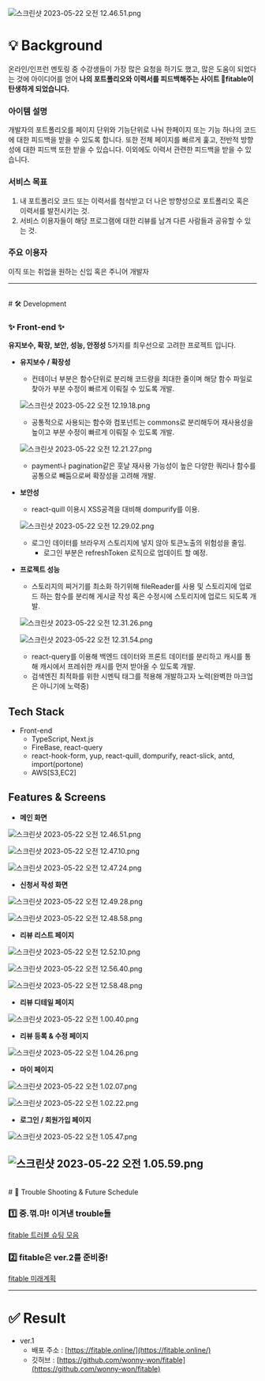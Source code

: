 ![스크린샷 2023-05-22 오전 12.46.51.png](https://s3-us-west-2.amazonaws.com/secure.notion-static.com/7845f511-4c47-4748-a64e-87d7a131759f/%E1%84%89%E1%85%B3%E1%84%8F%E1%85%B3%E1%84%85%E1%85%B5%E1%86%AB%E1%84%89%E1%85%A3%E1%86%BA_2023-05-22_%E1%84%8B%E1%85%A9%E1%84%8C%E1%85%A5%E1%86%AB_12.46.51.png)

# 💡 Background

온라인/인프런 멘토링 중 수강생들이 가장 많은 요청을 하기도 했고, 많은 도움이 되었다는 것에 아이디어를 얻어 **나의 포트폴리오와 이력서를 피드백해주는 사이트 🌱fitable이 탄생하게 되었습니다.**

### 아이템 설명

개발자의 포트폴리오를 페이지 단위와 기능단위로 나눠 한페이지 또는 기능 하나의 코드에 대한 피드백을 받을 수 있도록 합니다.
또한 전체 페이지를 빠르게 훑고, 전반적 방향성에 대한 피드백 또한 받을 수 있습니다.
이외에도 이력서 관련한 피드백을 받을 수 있습니다.

### 서비스 목표

1. 내 포트폴리오 코드 또는 이력서를 첨삭받고 더 나은 방향성으로 포트폴리오 혹은 이력서를 발전시키는 것.
2. 서비스 이용자들이 해당 프로그램에 대한 리뷰를 남겨 다른 사람들과 공유할 수 있는 것.

### 주요 이용자

이직 또는 취업을 원하는 신입 혹은 주니어 개발자

---
<br/>
# 🛠 Development

### ✨ **Front-end ✨**

**유지보수, 확장, 보안, 성능, 안정성** 5가지를 최우선으로 고려한 프로젝트 입니다.

- **유지보수 / 확장성**
    - 컨테이너 부분은 함수단위로 분리해 코드량을 최대한 줄이며 해당 함수 파일로 찾아가 부분 수정이 빠르게 이뤄질 수 있도록 개발.
    
    ![스크린샷 2023-05-22 오전 12.19.18.png](https://s3-us-west-2.amazonaws.com/secure.notion-static.com/1f1985f3-c50c-4786-9de8-c6fdf931a6ec/%E1%84%89%E1%85%B3%E1%84%8F%E1%85%B3%E1%84%85%E1%85%B5%E1%86%AB%E1%84%89%E1%85%A3%E1%86%BA_2023-05-22_%E1%84%8B%E1%85%A9%E1%84%8C%E1%85%A5%E1%86%AB_12.19.18.png)
    
    - 공통적으로 사용되는 함수와 컴포넌트는 commons로 분리해두어 재사용성을 높이고 부분 수정이 빠르게 이뤄질 수 있도록 개발.
    
    ![스크린샷 2023-05-22 오전 12.21.27.png](https://s3-us-west-2.amazonaws.com/secure.notion-static.com/59cb7a60-c429-4f68-90a1-725c2e15166f/%E1%84%89%E1%85%B3%E1%84%8F%E1%85%B3%E1%84%85%E1%85%B5%E1%86%AB%E1%84%89%E1%85%A3%E1%86%BA_2023-05-22_%E1%84%8B%E1%85%A9%E1%84%8C%E1%85%A5%E1%86%AB_12.21.27.png)
    
    - payment나 pagination같은 훗날 재사용 가능성이 높은 다양한 쿼리나 함수를 공통으로 빼둠으로써 확장성을 고려해 개발.
- **보안성**
    - react-quill 이용시 XSS공격을 대비해 dompurify를 이용.
    
    ![스크린샷 2023-05-22 오전 12.29.02.png](https://s3-us-west-2.amazonaws.com/secure.notion-static.com/fe1123d1-85cb-4333-9135-4a86e3d0f0ca/%E1%84%89%E1%85%B3%E1%84%8F%E1%85%B3%E1%84%85%E1%85%B5%E1%86%AB%E1%84%89%E1%85%A3%E1%86%BA_2023-05-22_%E1%84%8B%E1%85%A9%E1%84%8C%E1%85%A5%E1%86%AB_12.29.02.png)
    
    - 로그인 데이터를 브라우저 스토리지에 넣지 않아 토큰노출의 위험성을 줄임.
        - 로그인 부분은 refreshToken 로직으로 업데이트 할 예정.
- **프로젝트 성능**
    - 스토리지의 찌거기를 최소화 하기위해 fileReader를 사용 및 스토리지에 업로드 하는 함수를 분리해 게시글 작성 혹은 수정시에 스토리지에 업로드 되도록 개발.
    
    ![스크린샷 2023-05-22 오전 12.31.26.png](https://s3-us-west-2.amazonaws.com/secure.notion-static.com/992ecfe9-7514-4c82-ac4b-b46221c6e411/%E1%84%89%E1%85%B3%E1%84%8F%E1%85%B3%E1%84%85%E1%85%B5%E1%86%AB%E1%84%89%E1%85%A3%E1%86%BA_2023-05-22_%E1%84%8B%E1%85%A9%E1%84%8C%E1%85%A5%E1%86%AB_12.31.26.png)
    
    ![스크린샷 2023-05-22 오전 12.31.54.png](https://s3-us-west-2.amazonaws.com/secure.notion-static.com/7a3ec950-0031-427f-baed-b87835b788d5/%E1%84%89%E1%85%B3%E1%84%8F%E1%85%B3%E1%84%85%E1%85%B5%E1%86%AB%E1%84%89%E1%85%A3%E1%86%BA_2023-05-22_%E1%84%8B%E1%85%A9%E1%84%8C%E1%85%A5%E1%86%AB_12.31.54.png)
    
    - react-query를 이용해 백엔드 데이터와 프론트 데이터를 분리하고 캐시를 통해 캐시에서 프레쉬한 캐시를 먼저 받아올 수 있도록 개발.
    - 검색엔진 최적화를 위한 시멘틱 태그를 적용해 개발하고자 노력(완벽한 마크업은 아니기에 노력중)

## Tech Stack

- Front-end
    - TypeScript, Next.js
    - FireBase, react-query
    - react-hook-form, yup, react-quill, dompurify, react-slick, antd, import(portone)
    - AWS[S3,EC2]

## Features & Screens

- **메인 화면**

![스크린샷 2023-05-22 오전 12.46.51.png](https://s3-us-west-2.amazonaws.com/secure.notion-static.com/7845f511-4c47-4748-a64e-87d7a131759f/%E1%84%89%E1%85%B3%E1%84%8F%E1%85%B3%E1%84%85%E1%85%B5%E1%86%AB%E1%84%89%E1%85%A3%E1%86%BA_2023-05-22_%E1%84%8B%E1%85%A9%E1%84%8C%E1%85%A5%E1%86%AB_12.46.51.png)

![스크린샷 2023-05-22 오전 12.47.10.png](https://s3-us-west-2.amazonaws.com/secure.notion-static.com/2d5ebc19-acf5-453b-bb95-d7e2950b6eeb/%E1%84%89%E1%85%B3%E1%84%8F%E1%85%B3%E1%84%85%E1%85%B5%E1%86%AB%E1%84%89%E1%85%A3%E1%86%BA_2023-05-22_%E1%84%8B%E1%85%A9%E1%84%8C%E1%85%A5%E1%86%AB_12.47.10.png)

![스크린샷 2023-05-22 오전 12.47.24.png](https://s3-us-west-2.amazonaws.com/secure.notion-static.com/84252210-7364-4834-a0ff-3622c9292353/%E1%84%89%E1%85%B3%E1%84%8F%E1%85%B3%E1%84%85%E1%85%B5%E1%86%AB%E1%84%89%E1%85%A3%E1%86%BA_2023-05-22_%E1%84%8B%E1%85%A9%E1%84%8C%E1%85%A5%E1%86%AB_12.47.24.png)

- **신청서 작성 화면**

![스크린샷 2023-05-22 오전 12.49.28.png](https://s3-us-west-2.amazonaws.com/secure.notion-static.com/8d1089e6-7501-4d4c-9a37-83516a86abd8/%E1%84%89%E1%85%B3%E1%84%8F%E1%85%B3%E1%84%85%E1%85%B5%E1%86%AB%E1%84%89%E1%85%A3%E1%86%BA_2023-05-22_%E1%84%8B%E1%85%A9%E1%84%8C%E1%85%A5%E1%86%AB_12.49.28.png)

![스크린샷 2023-05-22 오전 12.48.58.png](https://s3-us-west-2.amazonaws.com/secure.notion-static.com/e39f6abf-66a0-49d7-b201-fa68f8dbe31d/%E1%84%89%E1%85%B3%E1%84%8F%E1%85%B3%E1%84%85%E1%85%B5%E1%86%AB%E1%84%89%E1%85%A3%E1%86%BA_2023-05-22_%E1%84%8B%E1%85%A9%E1%84%8C%E1%85%A5%E1%86%AB_12.48.58.png)

- **리뷰 리스트 페이지**

![스크린샷 2023-05-22 오전 12.52.10.png](https://s3-us-west-2.amazonaws.com/secure.notion-static.com/dd7a8f85-9c3c-4719-8534-77559006464c/%E1%84%89%E1%85%B3%E1%84%8F%E1%85%B3%E1%84%85%E1%85%B5%E1%86%AB%E1%84%89%E1%85%A3%E1%86%BA_2023-05-22_%E1%84%8B%E1%85%A9%E1%84%8C%E1%85%A5%E1%86%AB_12.52.10.png)

![스크린샷 2023-05-22 오전 12.56.40.png](https://s3-us-west-2.amazonaws.com/secure.notion-static.com/3692791b-6d30-4ac6-8483-c8d659f99a5a/%E1%84%89%E1%85%B3%E1%84%8F%E1%85%B3%E1%84%85%E1%85%B5%E1%86%AB%E1%84%89%E1%85%A3%E1%86%BA_2023-05-22_%E1%84%8B%E1%85%A9%E1%84%8C%E1%85%A5%E1%86%AB_12.56.40.png)

![스크린샷 2023-05-22 오전 12.58.48.png](https://s3-us-west-2.amazonaws.com/secure.notion-static.com/68a846a5-a351-4cb6-bb9f-e4c21c0f2413/%E1%84%89%E1%85%B3%E1%84%8F%E1%85%B3%E1%84%85%E1%85%B5%E1%86%AB%E1%84%89%E1%85%A3%E1%86%BA_2023-05-22_%E1%84%8B%E1%85%A9%E1%84%8C%E1%85%A5%E1%86%AB_12.58.48.png)

- **리뷰 디테일 페이지**

![스크린샷 2023-05-22 오전 1.00.40.png](https://s3-us-west-2.amazonaws.com/secure.notion-static.com/2585a50e-60cb-4392-bd2e-289866759e39/%E1%84%89%E1%85%B3%E1%84%8F%E1%85%B3%E1%84%85%E1%85%B5%E1%86%AB%E1%84%89%E1%85%A3%E1%86%BA_2023-05-22_%E1%84%8B%E1%85%A9%E1%84%8C%E1%85%A5%E1%86%AB_1.00.40.png)

- **리뷰 등록 & 수정 페이지**

![스크린샷 2023-05-22 오전 1.04.26.png](https://s3-us-west-2.amazonaws.com/secure.notion-static.com/f35bc263-c40c-4ddd-93f9-05a30bb0abcb/%E1%84%89%E1%85%B3%E1%84%8F%E1%85%B3%E1%84%85%E1%85%B5%E1%86%AB%E1%84%89%E1%85%A3%E1%86%BA_2023-05-22_%E1%84%8B%E1%85%A9%E1%84%8C%E1%85%A5%E1%86%AB_1.04.26.png)

- **마이 페이지**

![스크린샷 2023-05-22 오전 1.02.07.png](https://s3-us-west-2.amazonaws.com/secure.notion-static.com/15fead43-37f9-4ebf-b293-8b813a557e0a/%E1%84%89%E1%85%B3%E1%84%8F%E1%85%B3%E1%84%85%E1%85%B5%E1%86%AB%E1%84%89%E1%85%A3%E1%86%BA_2023-05-22_%E1%84%8B%E1%85%A9%E1%84%8C%E1%85%A5%E1%86%AB_1.02.07.png)

![스크린샷 2023-05-22 오전 1.02.22.png](https://s3-us-west-2.amazonaws.com/secure.notion-static.com/ff754444-c8b7-4cec-b8c0-f27d5206ba1c/%E1%84%89%E1%85%B3%E1%84%8F%E1%85%B3%E1%84%85%E1%85%B5%E1%86%AB%E1%84%89%E1%85%A3%E1%86%BA_2023-05-22_%E1%84%8B%E1%85%A9%E1%84%8C%E1%85%A5%E1%86%AB_1.02.22.png)

- **로그인 / 회원가입 페이지**

![스크린샷 2023-05-22 오전 1.05.47.png](https://s3-us-west-2.amazonaws.com/secure.notion-static.com/502b181b-7302-4246-b795-9ee45ee2c7f2/%E1%84%89%E1%85%B3%E1%84%8F%E1%85%B3%E1%84%85%E1%85%B5%E1%86%AB%E1%84%89%E1%85%A3%E1%86%BA_2023-05-22_%E1%84%8B%E1%85%A9%E1%84%8C%E1%85%A5%E1%86%AB_1.05.47.png)

![스크린샷 2023-05-22 오전 1.05.59.png](https://s3-us-west-2.amazonaws.com/secure.notion-static.com/6fd44a4d-a7fc-4311-bd6d-454e138c1277/%E1%84%89%E1%85%B3%E1%84%8F%E1%85%B3%E1%84%85%E1%85%B5%E1%86%AB%E1%84%89%E1%85%A3%E1%86%BA_2023-05-22_%E1%84%8B%E1%85%A9%E1%84%8C%E1%85%A5%E1%86%AB_1.05.59.png)
<br/>
---
<br/>
# 🏹 Trouble Shooting & Future Schedule

### 1️⃣ 중.꺾.마! 이겨낸 trouble들

[fitable 트러블 슈팅 모음](https://www.notion.so/fitable-32d624a01c2e4447bcecf1fd7f2f8d31)

### 2️⃣ fitable은 ver.2를 준비중!

[fitable 미래계획 ](https://www.notion.so/fitable-9d8b0873bb9c437e8fa6ae6c5c1d5b11)

---

# ✅ Result

- ver.1
    - 배포 주소 : [https://fitable.online/](https://fitable.online/)
    - 깃허브 : [https://github.com/wonny-won/fitable](https://github.com/wonny-won/fitable)
